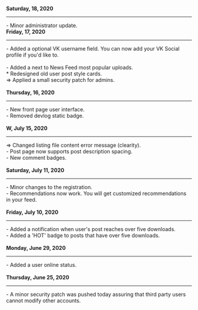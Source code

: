 <b>Saturday, 18, 2020</b>
<hr>
- Minor administrator update.
<br>
<b>Friday, 17, 2020</b>
<hr>
- Added a optional VK username field. You can now add your VK Social profile if you'd like to.<br><br>
- Added a <i style="color: orange" class="fas fa-star"></i> next to News Feed most popular uploads. <br>
* Redesigned old user post style cards.<br>
=> Applied a small security patch for admins.<br>
<br>
<b>Thursday, 16, 2020</b>
<hr>
- New front page user interface. <br>
- Removed devlog static badge. <br><br>
<b>W, July 15, 2020</b>
<hr>
=> Changed listing file content error message (clearity).<br>
- Post page now supports post description spacing. <br>
- New comment badges.<br><br> 
<b>Saturday, July 11, 2020</b>
<hr>
- Minor changes to the registration.

<br>
- Recommendations now work. You will get customized recommendations in your feed.
<br><br>
<b>Friday, July 10, 2020</b>
<hr>
- Added a notification when user's post reaches over five downloads. <br>
- Added a 'HOT' badge to posts that have over five downloads. <br><br>
<b>Monday, June 29, 2020</b>
<hr>
- Added a user online status. 
<br><br>
<b>Thursday, June 25, 2020</b>
<hr>
- A minor security patch was pushed today assuring that third party users cannot modify other accounts.
